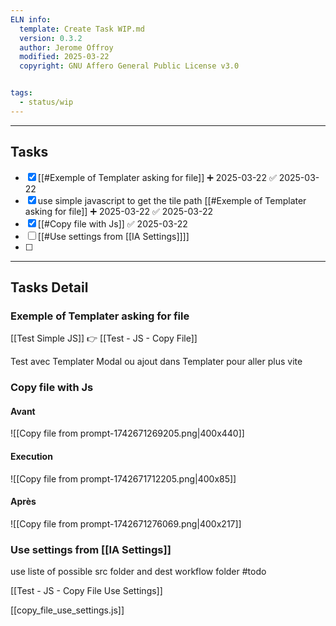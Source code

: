 ```yaml
---
ELN info:
  template: Create Task WIP.md
  version: 0.3.2
  author: Jerome Offroy
  modified: 2025-03-22
  copyright: GNU Affero General Public License v3.0


tags:
  - status/wip
---
```




---
## Tasks
- [x] [[#Exemple of Templater asking for file]] ➕ 2025-03-22 ✅ 2025-03-22
- [x] use simple javascript to get the tile path [[#Exemple of Templater asking for file]]  ➕ 2025-03-22 ✅ 2025-03-22
- [x] [[#Copy file with Js]] ✅ 2025-03-22
- [ ] [[#Use settings from [[IA Settings]]]]
- [ ] 

---
## Tasks Detail








### Exemple of Templater asking for file


[[Test Simple JS]] 👉 [[Test - JS - Copy File]]

Test avec Templater Modal 
ou ajout dans Templater pour aller plus vite 


### Copy file with Js
#### Avant
![[Copy file from prompt-1742671269205.png|400x440]]

#### Execution

![[Copy file from prompt-1742671712205.png|400x85]]
#### Après
![[Copy file from prompt-1742671276069.png|400x217]]








### Use settings from [[IA Settings]]
use liste of possible src folder and dest workflow folder
#todo


[[Test - JS - Copy File Use Settings]]

[[copy_file_use_settings.js]]

